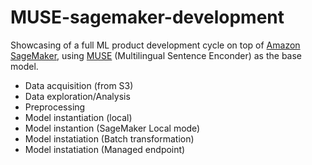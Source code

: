 # MUSE-sagemaker-development
Showcasing of a full ML product development cycle on top of [Amazon SageMaker](https://aws.amazon.com/sagemaker/), using [MUSE](https://ai.googleblog.com/2019/07/multilingual-universal-sentence-encoder.html) (Multilingual Sentence Enconder) as the base model.

- Data acquisition (from S3)
- Data exploration/Analysis
- Preprocessing
- Model instantiation (local)
- Model instantion (SageMaker Local mode)
- Model instatiation (Batch transformation)
- Model instatiation (Managed endpoint)
